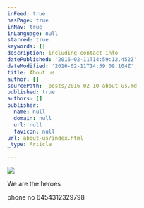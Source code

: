 ```yaml
---
inFeed: true
hasPage: true
inNav: true
inLanguage: null
starred: true
keywords: []
description: including contact info
datePublished: '2016-02-11T14:59:12.452Z'
dateModified: '2016-02-11T14:59:09.104Z'
title: About us
author: []
sourcePath: _posts/2016-02-10-about-us.md
published: true
authors: []
publisher:
  name: null
  domain: null
  url: null
  favicon: null
url: about-us/index.html
_type: Article

---
```

![](https://the-grid-user-content.s3-us-west-2.amazonaws.com/0216ab4c-d166-4e09-9036-bedaaa572676.JPG)

We are the heroes

phone no 6454312329798